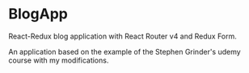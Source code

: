 # BlogApp

React-Redux blog application with React Router v4 and Redux Form.

An application based on the example of the Stephen Grinder's udemy course with my modifications.

